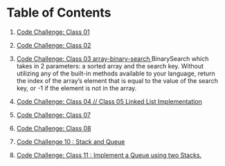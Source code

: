 # Table of Contents
1. [Code Challenge: Class 01]()


2. [Code Challenge: Class 02](https://github.com/amaniq88/data-structures-and-algorithms/blob/main/data_structures_and_algorithms/array_insert_shift/README.md)


3. [Code Challenge: Class 03 array-binary-search ](https://github.com/amaniq88/data-structures-and-algorithms/blob/main/data_structures_and_algorithms/array_insert_shift/README.md)
    BinarySearch which takes in 2 parameters: a sorted array and the search key. Without utilizing any of the built-in methods available to your language, return the index of the array’s element that is equal to the value of the search key, or -1 if the element is not in the array.

4. [Code Challenge: Class 04 // Class 05 Linked List Implementation](https://github.com/amaniq88/data-structures-and-algorithms/tree/main/data_structures_and_algorithms/linked_list/README.md)

5. [Code Challenge: Class 07](https://github.com/amaniq88/data-structures-and-algorithms/tree/main/data_structures_and_algorithms/linked_list/README_07.md)

6. [Code Challenge: Class 08](https://github.com/amaniq88/data-structures-and-algorithms/tree/main/data_structures_and_algorithms/linked_list/README_08.md)

7. [Code Challenge 10 : Stack and Queue ](https://github.com/amaniq88/data-structures-and-algorithms/blob/stack-and-queue/stack-and-queue/README.md)
8. [Code Challenge: Class 11 : Implement a Queue using two Stacks.](https://github.com/amaniq88/data-structures-and-algorithms/blob/main/stack-queue-pseudo/README.md)



